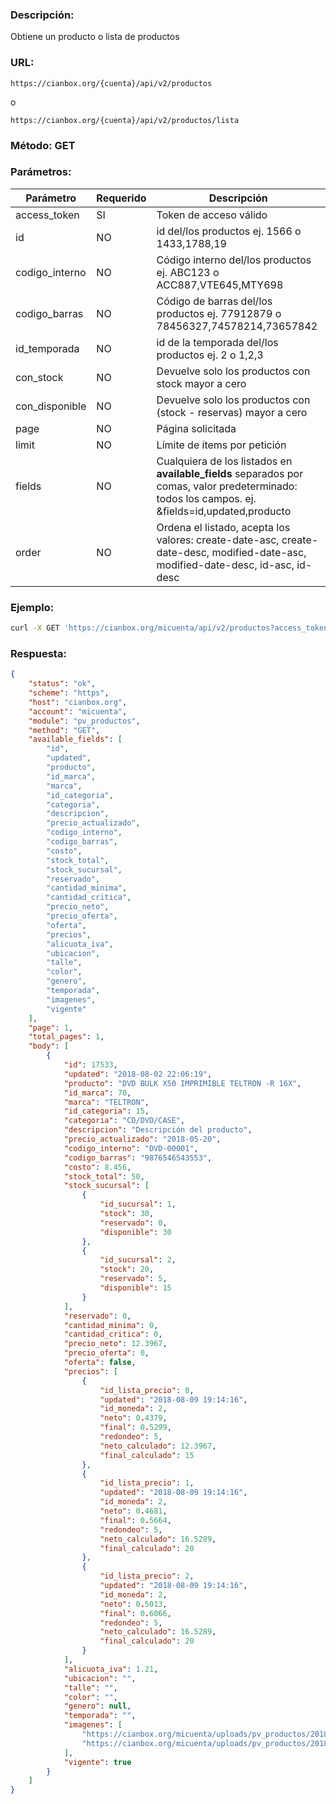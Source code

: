 ### Descripción:

Obtiene un producto o lista de productos

### URL:

`https://cianbox.org/{cuenta}/api/v2/productos`

o

`https://cianbox.org/{cuenta}/api/v2/productos/lista`

### Método: GET

### Parámetros:

|Parámetro     |Requerido |Descripción                                   |
|--------------|----------|----------------------------------------------|
|access_token  |SI        |Token de acceso válido                        |
|id            |NO        |id del/los productos ej. 1566 o 1433,1788,19  |
|codigo_interno|NO        |Código interno del/los productos ej. ABC123 o ACC887,VTE645,MTY698|
|codigo_barras |NO        |Código de barras del/los productos ej. 77912879 o 78456327,74578214,73657842|
|id_temporada  |NO        |id de la temporada del/los productos ej. 2 o 1,2,3|
|con_stock     |NO        |Devuelve solo los productos con stock mayor a cero|
|con_disponible|NO        |Devuelve solo los productos con (stock - reservas) mayor a cero|
|page          |NO        |Página solicitada                             |
|limit         |NO        |Límite de ítems por petición                  |
|fields        |NO        |Cualquiera de los listados en **available_fields** separados por comas, valor predeterminado: todos los campos. ej. &fields=id,updated,producto|
|order         |NO        |Ordena el listado, acepta los valores: create-date-asc, create-date-desc, modified-date-asc, modified-date-desc, id-asc, id-desc|


### Ejemplo:
```bash
curl -X GET 'https://cianbox.org/micuenta/api/v2/productos?access_token=CBX_AT-TcIHdWOvdpIMNsXG...'
```
### Respuesta:

```json
{
    "status": "ok",
    "scheme": "https",
    "host": "cianbox.org",
    "account": "micuenta",
    "module": "pv_productos",
    "method": "GET",
    "available_fields": [
        "id",
        "updated",
        "producto",
        "id_marca",
        "marca",
        "id_categoria",
        "categoria",
        "descripcion",
        "precio_actualizado",
        "codigo_interno",
        "codigo_barras",
        "costo",
        "stock_total",
        "stock_sucursal",
        "reservado",
        "cantidad_minima",
        "cantidad_critica",
        "precio_neto",
        "precio_oferta",
        "oferta",
        "precios",
        "alicuota_iva",
        "ubicacion",
        "talle",
        "color",
        "genero",
        "temporada",
        "imagenes",
        "vigente"
    ],
    "page": 1,
    "total_pages": 1,
    "body": [
        {
            "id": 17533,
            "updated": "2018-08-02 22:06:19",
            "producto": "DVD BULK X50 IMPRIMIBLE TELTRON -R 16X",
            "id_marca": 70,
            "marca": "TELTRON",
            "id_categoria": 15,
            "categoria": "CD/DVD/CASE",
            "descripcion": "Descripción del producto",
            "precio_actualizado": "2018-05-20",
            "codigo_interno": "DVD-00001",
            "codigo_barras": "9876546543553",
            "costo": 8.456,
            "stock_total": 50,
            "stock_sucursal": [
                {
                    "id_sucursal": 1,
                    "stock": 30,
                    "reservado": 0,
                    "disponible": 30
                },
                {
                    "id_sucursal": 2,
                    "stock": 20,
                    "reservado": 5,
                    "disponible": 15
                }
            ],
            "reservado": 0,
            "cantidad_minima": 0,
            "cantidad_critica": 0,
            "precio_neto": 12.3967,
            "precio_oferta": 0,
            "oferta": false,
            "precios": [
                {
                    "id_lista_precio": 0,
                    "updated": "2018-08-09 19:14:16",
                    "id_moneda": 2,
                    "neto": 0.4379,
                    "final": 0.5299,
                    "redondeo": 5,
                    "neto_calculado": 12.3967,
                    "final_calculado": 15
                },
                {
                    "id_lista_precio": 1,
                    "updated": "2018-08-09 19:14:16",
                    "id_moneda": 2,
                    "neto": 0.4681,
                    "final": 0.5664,
                    "redondeo": 5,
                    "neto_calculado": 16.5289,
                    "final_calculado": 20
                },
                {
                    "id_lista_precio": 2,
                    "updated": "2018-08-09 19:14:16",
                    "id_moneda": 2,
                    "neto": 0.5013,
                    "final": 0.6066,
                    "redondeo": 5,
                    "neto_calculado": 16.5289,
                    "final_calculado": 20
                }
            ],
            "alicuota_iva": 1.21,
            "ubicacion": "",
            "talle": "",
            "color": "",
            "genero": null,
            "temporada": "",
            "imagenes": [
                "https://cianbox.org/micuenta/uploads/pv_productos/2018/08/1534977203f036a7ff4bbf5fa28c5a74f382ae61fa.jpg",
                "https://cianbox.org/micuenta/uploads/pv_productos/2018/08/1534977362a807ca81acdd483d2dcd9247a54db4f6.png"
            ],
            "vigente": true
        }
    ]
}
```
